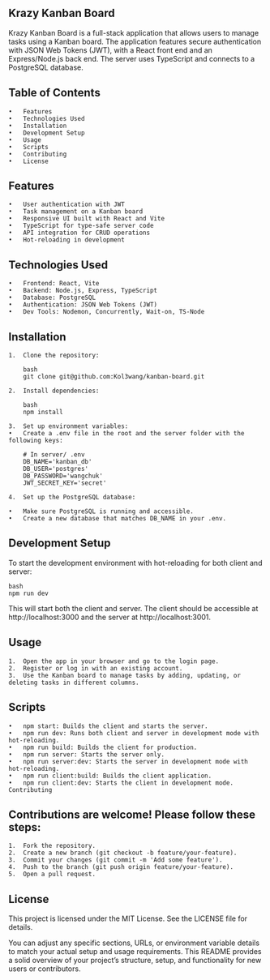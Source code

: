 ## Krazy Kanban Board

Krazy Kanban Board is a full-stack application that allows users to manage tasks using a Kanban board. The application features secure authentication with JSON Web Tokens (JWT), with a React front end and an Express/Node.js back end. The server uses TypeScript and connects to a PostgreSQL database.

## Table of Contents

	•	Features
	•	Technologies Used
	•	Installation
	•	Development Setup
	•	Usage
	•	Scripts
	•	Contributing
	•	License

## Features

	•	User authentication with JWT
	•	Task management on a Kanban board
	•	Responsive UI built with React and Vite
	•	TypeScript for type-safe server code
	•	API integration for CRUD operations
	•	Hot-reloading in development

## Technologies Used

	•	Frontend: React, Vite
	•	Backend: Node.js, Express, TypeScript
	•	Database: PostgreSQL
	•	Authentication: JSON Web Tokens (JWT)
	•	Dev Tools: Nodemon, Concurrently, Wait-on, TS-Node

## Installation

	1.	Clone the repository:

        bash
        git clone git@github.com:Kol3wang/kanban-board.git

    2.	Install dependencies:

        bash
        npm install

    3.	Set up environment variables:
	•	Create a .env file in the root and the server folder with the following keys:

        # In server/ .env
        DB_NAME='kanban_db'
        DB_USER='postgres'
        DB_PASSWORD='wangchuk'
        JWT_SECRET_KEY='secret'

    4.	Set up the PostgreSQL database:

	•	Make sure PostgreSQL is running and accessible.
	•	Create a new database that matches DB_NAME in your .env.

## Development Setup

To start the development environment with hot-reloading for both client and server:

    bash
    npm run dev

This will start both the client and server. The client should be accessible at http://localhost:3000 and the server at http://localhost:3001.

## Usage

	1.	Open the app in your browser and go to the login page.
	2.	Register or log in with an existing account.
	3.	Use the Kanban board to manage tasks by adding, updating, or deleting tasks in different columns.

## Scripts

	•	npm start: Builds the client and starts the server.
	•	npm run dev: Runs both client and server in development mode with hot-reloading.
	•	npm run build: Builds the client for production.
	•	npm run server: Starts the server only.
	•	npm run server:dev: Starts the server in development mode with hot-reloading.
	•	npm run client:build: Builds the client application.
	•	npm run client:dev: Starts the client in development mode.
    Contributing

## Contributions are welcome! Please follow these steps:

	1.	Fork the repository.
	2.	Create a new branch (git checkout -b feature/your-feature).
	3.	Commit your changes (git commit -m 'Add some feature').
	4.	Push to the branch (git push origin feature/your-feature).
	5.	Open a pull request.

## License

This project is licensed under the MIT License. See the LICENSE file for details.

You can adjust any specific sections, URLs, or environment variable details to match your actual setup and usage requirements. This README provides a solid overview of your project’s structure, setup, and functionality for new users or contributors.